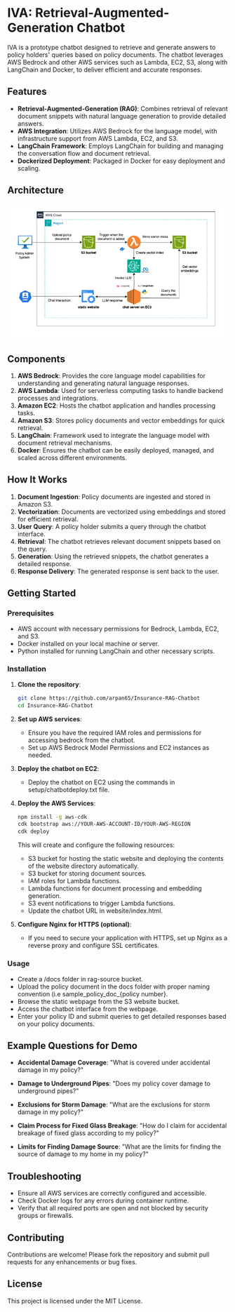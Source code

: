 # IVA: Retrieval-Augmented-Generation Chatbot

IVA is a prototype chatbot designed to retrieve and generate answers to policy holders' queries based on policy documents. The chatbot leverages AWS Bedrock and other AWS services such as Lambda, EC2, S3, along with LangChain and Docker, to deliver efficient and accurate responses.

## Features

- **Retrieval-Augmented-Generation (RAG)**: Combines retrieval of relevant document snippets with natural language generation to provide detailed answers.
- **AWS Integration**: Utilizes AWS Bedrock for the language model, with infrastructure support from AWS Lambda, EC2, and S3.
- **LangChain Framework**: Employs LangChain for building and managing the conversation flow and document retrieval.
- **Dockerized Deployment**: Packaged in Docker for easy deployment and scaling.

## Architecture

![IVA Architecture](architecture/architecture.drawio.png)

## Components

1. **AWS Bedrock**: Provides the core language model capabilities for understanding and generating natural language responses.
2. **AWS Lambda**: Used for serverless computing tasks to handle backend processes and integrations.
3. **Amazon EC2**: Hosts the chatbot application and handles processing tasks.
4. **Amazon S3**: Stores policy documents and vector embeddings for quick retrieval.
5. **LangChain**: Framework used to integrate the language model with document retrieval mechanisms.
6. **Docker**: Ensures the chatbot can be easily deployed, managed, and scaled across different environments.

## How It Works

1. **Document Ingestion**: Policy documents are ingested and stored in Amazon S3.
2. **Vectorization**: Documents are vectorized using embeddings and stored for efficient retrieval.
3. **User Query**: A policy holder submits a query through the chatbot interface.
4. **Retrieval**: The chatbot retrieves relevant document snippets based on the query.
5. **Generation**: Using the retrieved snippets, the chatbot generates a detailed response.
6. **Response Delivery**: The generated response is sent back to the user.

## Getting Started

### Prerequisites

- AWS account with necessary permissions for Bedrock, Lambda, EC2, and S3.
- Docker installed on your local machine or server.
- Python installed for running LangChain and other necessary scripts.

### Installation

1. **Clone the repository**:

    ```bash
    git clone https://github.com/arpan65/Insurance-RAG-Chatbot
    cd Insurance-RAG-Chatbot
    ```

2. **Set up AWS services**:

    - Ensure you have the required IAM roles and permissions for accessing bedrock from the chatbot.
    - Set up AWS Bedrock Model Permissions and EC2 instances as needed.

3. **Deploy the chatbot on EC2**:

    - Deploy the chatbot on EC2 using the commands in setup/chatbotdeploy.txt file.
  
4. **Deploy the AWS Services**:

    ```bash
    npm install -g aws-cdk
    cdk bootstrap aws://YOUR-AWS-ACCOUNT-ID/YOUR-AWS-REGION
    cdk deploy
    ```
   This will create and configure the following resources:
    - S3 bucket for hosting the static website and deploying the contents of the website directory automatically.
    - S3 bucket for storing document sources.
    - IAM roles for Lambda functions.
    - Lambda functions for document processing and embedding generation.
    - S3 event notifications to trigger Lambda functions.
    - Update the chatbot URL in website/index.html.
      
5. **Configure Nginx for HTTPS (optional)**:

    - If you need to secure your application with HTTPS, set up Nginx as a reverse proxy and configure SSL certificates.

### Usage

- Create a /docs folder in rag-source bucket.
- Upload the policy document in the docs folder with proper naming convention (i.e sample_policy_doc_{policy number}.
- Browse the static webpage from  the S3 website bucket.
- Access the chatbot interface from the webpage.
- Enter your policy ID and submit queries to get detailed responses based on your policy documents.

## Example Questions for Demo

- **Accidental Damage Coverage**: "What is covered under accidental damage in my policy?"
- **Damage to Underground Pipes**: "Does my policy cover damage to underground pipes?"

- **Exclusions for Storm Damage**: "What are the exclusions for storm damage in my policy?"

- **Claim Process for Fixed Glass Breakage**: "How do I claim for accidental breakage of fixed glass according to my policy?"

- **Limits for Finding Damage Source**: "What are the limits for finding the source of damage to my home in my policy?"


## Troubleshooting

- Ensure all AWS services are correctly configured and accessible.
- Check Docker logs for any errors during container runtime.
- Verify that all required ports are open and not blocked by security groups or firewalls.

## Contributing

Contributions are welcome! Please fork the repository and submit pull requests for any enhancements or bug fixes.

## License

This project is licensed under the MIT License.
